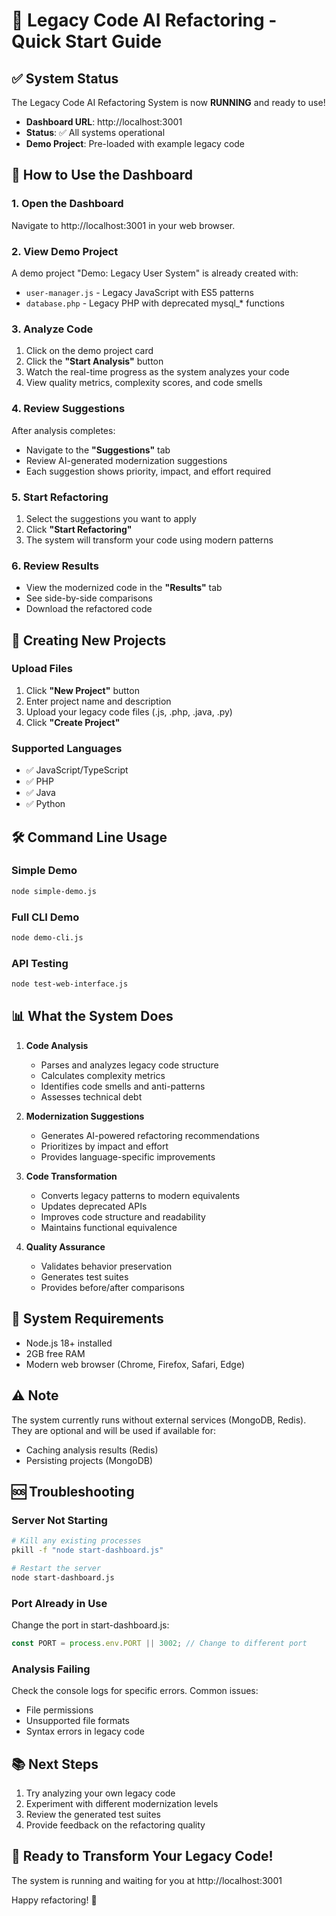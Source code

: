 # 🚀 Legacy Code AI Refactoring - Quick Start Guide

## ✅ System Status

The Legacy Code AI Refactoring System is now **RUNNING** and ready to use!

- **Dashboard URL**: http://localhost:3001
- **Status**: ✅ All systems operational
- **Demo Project**: Pre-loaded with example legacy code

## 🎯 How to Use the Dashboard

### 1. Open the Dashboard
Navigate to http://localhost:3001 in your web browser.

### 2. View Demo Project
A demo project "Demo: Legacy User System" is already created with:
- `user-manager.js` - Legacy JavaScript with ES5 patterns
- `database.php` - Legacy PHP with deprecated mysql_* functions

### 3. Analyze Code
1. Click on the demo project card
2. Click the **"Start Analysis"** button
3. Watch the real-time progress as the system analyzes your code
4. View quality metrics, complexity scores, and code smells

### 4. Review Suggestions
After analysis completes:
- Navigate to the **"Suggestions"** tab
- Review AI-generated modernization suggestions
- Each suggestion shows priority, impact, and effort required

### 5. Start Refactoring
1. Select the suggestions you want to apply
2. Click **"Start Refactoring"**
3. The system will transform your code using modern patterns

### 6. Review Results
- View the modernized code in the **"Results"** tab
- See side-by-side comparisons
- Download the refactored code

## 📁 Creating New Projects

### Upload Files
1. Click **"New Project"** button
2. Enter project name and description
3. Upload your legacy code files (.js, .php, .java, .py)
4. Click **"Create Project"**

### Supported Languages
- ✅ JavaScript/TypeScript
- ✅ PHP
- ✅ Java
- ✅ Python

## 🛠️ Command Line Usage

### Simple Demo
```bash
node simple-demo.js
```

### Full CLI Demo
```bash
node demo-cli.js
```

### API Testing
```bash
node test-web-interface.js
```

## 📊 What the System Does

1. **Code Analysis**
   - Parses and analyzes legacy code structure
   - Calculates complexity metrics
   - Identifies code smells and anti-patterns
   - Assesses technical debt

2. **Modernization Suggestions**
   - Generates AI-powered refactoring recommendations
   - Prioritizes by impact and effort
   - Provides language-specific improvements

3. **Code Transformation**
   - Converts legacy patterns to modern equivalents
   - Updates deprecated APIs
   - Improves code structure and readability
   - Maintains functional equivalence

4. **Quality Assurance**
   - Validates behavior preservation
   - Generates test suites
   - Provides before/after comparisons

## 🚦 System Requirements

- Node.js 18+ installed
- 2GB free RAM
- Modern web browser (Chrome, Firefox, Safari, Edge)

## ⚠️ Note

The system currently runs without external services (MongoDB, Redis). They are optional and will be used if available for:
- Caching analysis results (Redis)
- Persisting projects (MongoDB)

## 🆘 Troubleshooting

### Server Not Starting
```bash
# Kill any existing processes
pkill -f "node start-dashboard.js"

# Restart the server
node start-dashboard.js
```

### Port Already in Use
Change the port in start-dashboard.js:
```javascript
const PORT = process.env.PORT || 3002; // Change to different port
```

### Analysis Failing
Check the console logs for specific errors. Common issues:
- File permissions
- Unsupported file formats
- Syntax errors in legacy code

## 📚 Next Steps

1. Try analyzing your own legacy code
2. Experiment with different modernization levels
3. Review the generated test suites
4. Provide feedback on the refactoring quality

## 🎉 Ready to Transform Your Legacy Code!

The system is running and waiting for you at http://localhost:3001

Happy refactoring! 🚀